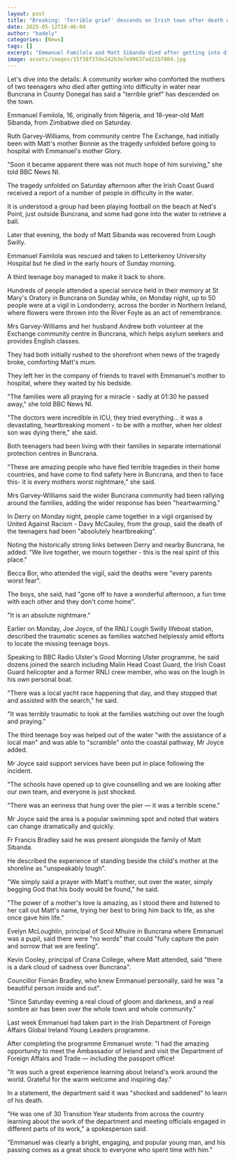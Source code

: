 ```yaml
---
layout: post
title: "Breaking: 'Terrible grief' descends on Irish town after death of two teenagers"
date: 2025-05-12T18:46:04
author: "badely"
categories: [News]
tags: []
excerpt: "Emmanuel Familola and Matt Sibanda died after getting into difficulty in the water near Buncrana, County Donegal."
image: assets/images/15f38f37de242b3e7e99637ad21b7804.jpg
---
```


Let's dive into the details: A community worker who comforted the mothers of two teenagers who died after getting into difficulty in water near Buncrana in County Donegal has said a "terrible grief" has descended on the town.

Emmanuel Familola, 16, originally from Nigeria, and 18-year-old Matt Sibanda, from Zimbabwe died on Saturday.

Ruth Garvey-Williams, from community centre The Exchange, had initially been with Matt's mother Bonnie as the tragedy unfolded before going to hospital with Emmanuel's mother Glory.

"Soon it became apparent there was not much hope of him surviving," she told BBC News NI.

The tragedy unfolded on Saturday afternoon after the Irish Coast Guard received a report of a number of people in difficulty in the water.

It is understood a group had been playing football on the beach at Ned's Point, just outside Buncrana, and some had gone into the water to retrieve a ball.

Later that evening, the body of Matt Sibanda was recovered from Lough Swilly.

Emmanuel Familola was rescued and taken to Letterkenny University Hospital but he died in the early hours of Sunday morning.

A third teenage boy managed to make it back to shore.

Hundreds of people attended a special service held in their memory at St Mary's Oratory in Buncrana on Sunday while, on Monday night, up to 50 people were at a vigil in Londonderry, across the border in Northern Ireland, where flowers were thrown into the River Foyle as an act of remembrance. 

Mrs Garvey-Williams and her husband Andrew both volunteer at the Exchange community centre in Buncrana, which helps asylum seekers and provides English classes.

They had both initially rushed to the shorefront when news of the tragedy broke, comforting Matt's mum.

They left her in the company of friends to travel with Emmanuel's mother to hospital, where they waited by his bedside.

"The families were all praying for a miracle - sadly at 01:30 he passed away," she told BBC News NI.

"The doctors were incredible in ICU, they tried everything… it was a devastating, heartbreaking moment - to be with a mother, when her oldest son was dying there," she said.

Both teenagers had been living with their families in separate international protection centres in Buncrana.

"These are amazing people who have fled terrible tragedies in their home countries, and have come to find safety here in Buncrana, and then to face this- it is every mothers worst nightmare," she said.

Mrs Garvey-Williams said the wider Buncrana community had been rallying around the families, adding the wider response has been "heartwarming."

In Derry on Monday night, people came together in a vigil organised by United Against Racism - Davy McCauley, from the group, said the death of the teenagers had been "absolutely heartbreaking".

Noting the historically strong links between Derry and nearby Buncrana, he added: "We live together, we mourn together - this is the real spirit of this place."

Becca Bor, who attended the vigil, said the deaths were "every parents worst fear".

The boys, she said, had "gone off to have a wonderful afternoon, a fun time with each other and they don't come home".

"It is an absolute nightmare."

Earlier on Monday, Joe Joyce, of the RNLI Lough Swilly lifeboat station, described the traumatic scenes as families watched helplessly amid efforts to locate the missing teenage boys.

Speaking to BBC Radio Ulster's Good Morning Ulster programme, he said dozens joined the search including Malin Head Coast Guard, the Irish Coast Guard helicopter and a former RNLI crew member, who was on the lough in his own personal boat. 

"There was a local yacht race happening that day, and they stopped that and assisted with the search," he said.

"It was terribly traumatic to look at the families watching out over the lough and praying."

The third teenage boy was helped out of the water "with the assistance of a local man" and was able to "scramble" onto the coastal pathway, Mr Joyce added.

Mr Joyce said support services have been put in place following the incident. 

"The schools have opened up to give counselling and we are looking after our own team, and everyone is just shocked.

"There was an eeriness that hung over the pier — it was a terrible scene."

Mr Joyce said the area is a popular swimming spot and noted that waters can change dramatically and quickly.

Fr Francis Bradley said he was present alongside the family of Matt Sibanda.

He described the experience of standing beside the child's mother at the shoreline as "unspeakably tough".

"We simply said a prayer with Matt's mother, out over the water, simply begging God that his body would be found," he said.

"The power of a mother's love is amazing, as I stood there and listened to her call out Matt's name, trying her best to bring him back to life, as she once gave him life."

Evelyn McLoughlin, principal of Scoil Mhuire in Buncrana where Emmanuel was a pupil, said there were "no words" that could "fully capture the pain and sorrow that we are feeling".

Kevin Cooley, principal of Crana College, where Matt attended, said "there is a dark cloud of sadness over Buncrana".

Councillor Fionán Bradley, who knew Emmanuel personally, said he was "a beautiful person inside and out".

"Since Saturday evening a real cloud of gloom and darkness, and a real sombre air has been over the whole town and whole community."

Last week Emmanuel had taken part in the Irish Department of Foreign Affairs Global Ireland Young Leaders programme.

After completing the programme Emmanuel wrote: "I had the amazing opportunity to meet the Ambassador of Ireland and visit the Department of Foreign Affairs and Trade — including the passport office! 

"It was such a great experience learning about Ireland's work around the world. Grateful for the warm welcome and inspiring day."

In a statement, the department said it was "shocked and saddened" to learn of his death.

"He was one of 30 Transition Year students from across the country learning about the work of the department and meeting officials engaged in different parts of its work," a spokesperson said.

"Emmanuel was clearly a bright, engaging, and popular young man, and his passing comes as a great shock to everyone who spent time with him."

